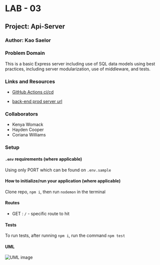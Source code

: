 # LAB - 03

## Project: Api-Server

### Author: Kao Saelor

### Problem Domain

This is a basic Express server including use of SQL data models using best practices, including server modularization, use of middleware, and tests.

### Links and Resources

- [GitHub Actions ci/cd](https://github.com/CodingKao/api-server/pulls?q=is%3Apr+is%3Aclosed)

- [back-end prod server url](https://api-server-u31c.onrender.com/)

### Collaborators

- Kenya Womack
- Hayden Cooper
- Coriana Williams

### Setup

#### `.env` requirements (where applicable)

Using only PORT which can be found on `.env.sample`

#### How to initialize/run your application (where applicable)

Clone repo, `npm i`, then run `nodemon` in the terminal

#### Routes

- GET : `/` - specific route to hit

#### Tests

To run tests, after running `npm i`, run the command `npm test`

#### UML

![UML image](./assets/uml.png)